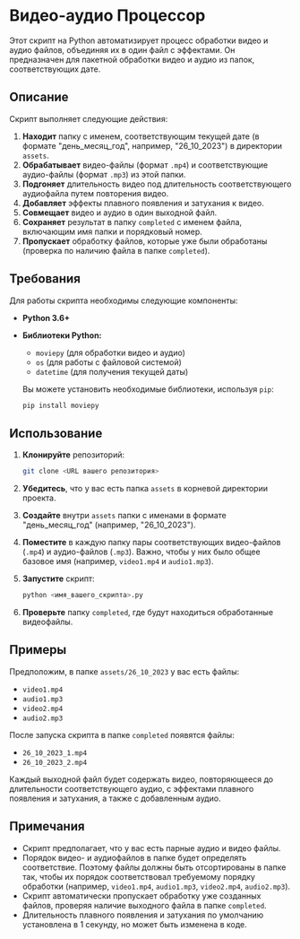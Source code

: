 # Видео-аудио Процессор

Этот скрипт на Python автоматизирует процесс обработки видео и аудио файлов, объединяя их в один файл с эффектами. Он предназначен для пакетной обработки видео и аудио из папок, соответствующих дате.

## Описание

Скрипт выполняет следующие действия:

1.  **Находит** папку с именем, соответствующим текущей дате (в формате "день\_месяц\_год", например, "26\_10\_2023") в директории `assets`.
2.  **Обрабатывает** видео-файлы (формат `.mp4`) и соответствующие аудио-файлы (формат `.mp3`) из этой папки.
3.  **Подгоняет** длительность видео под длительность соответствующего аудиофайла путем повторения видео.
4.  **Добавляет** эффекты плавного появления и затухания к видео.
5.  **Совмещает** видео и аудио в один выходной файл.
6.  **Сохраняет** результат в папку `completed` с именем файла, включающим имя папки и порядковый номер.
7.  **Пропускает** обработку файлов, которые уже были обработаны (проверка по наличию файла в папке `completed`).

## Требования

Для работы скрипта необходимы следующие компоненты:

*   **Python 3.6+**
*   **Библиотеки Python:**
    *   `moviepy` (для обработки видео и аудио)
    *   `os` (для работы с файловой системой)
    *   `datetime` (для получения текущей даты)

    Вы можете установить необходимые библиотеки, используя `pip`:
    ```bash
    pip install moviepy
    ```

## Использование

1.  **Клонируйте** репозиторий:
    ```bash
    git clone <URL вашего репозитория>
    ```

2.  **Убедитесь**, что у вас есть папка `assets` в корневой директории проекта.
3.  **Создайте** внутри `assets` папки с именами в формате "день\_месяц\_год" (например, "26\_10\_2023").
4.  **Поместите** в каждую папку пары соответствующих видео-файлов (`.mp4`) и аудио-файлов (`.mp3`). Важно, чтобы у них было общее базовое имя (например, `video1.mp4` и `audio1.mp3`).
5.  **Запустите** скрипт:
    ```bash
    python <имя_вашего_скрипта>.py
    ```

6.  **Проверьте** папку `completed`, где будут находиться обработанные видеофайлы.

## Примеры

Предположим, в папке `assets/26_10_2023` у вас есть файлы:

*   `video1.mp4`
*   `audio1.mp3`
*   `video2.mp4`
*   `audio2.mp3`

После запуска скрипта в папке `completed` появятся файлы:

*   `26_10_2023_1.mp4`
*   `26_10_2023_2.mp4`

Каждый выходной файл будет содержать видео, повторяющееся до длительности соответствующего аудио, с эффектами плавного появления и затухания, а также с добавленным аудио.

## Примечания

*   Скрипт предполагает, что у вас есть парные аудио и видео файлы.
*   Порядок видео- и аудиофайлов в папке будет определять соответствие. Поэтому файлы должны быть отсортированы в папке так, чтобы их порядок соответствовал требуемому порядку обработки (например, `video1.mp4`, `audio1.mp3`, `video2.mp4`, `audio2.mp3`).
*   Скрипт автоматически пропускает обработку уже созданных файлов, проверяя наличие выходного файла в папке `completed`.
*   Длительность плавного появления и затухания по умолчанию установлена в 1 секунду, но может быть изменена в коде.
